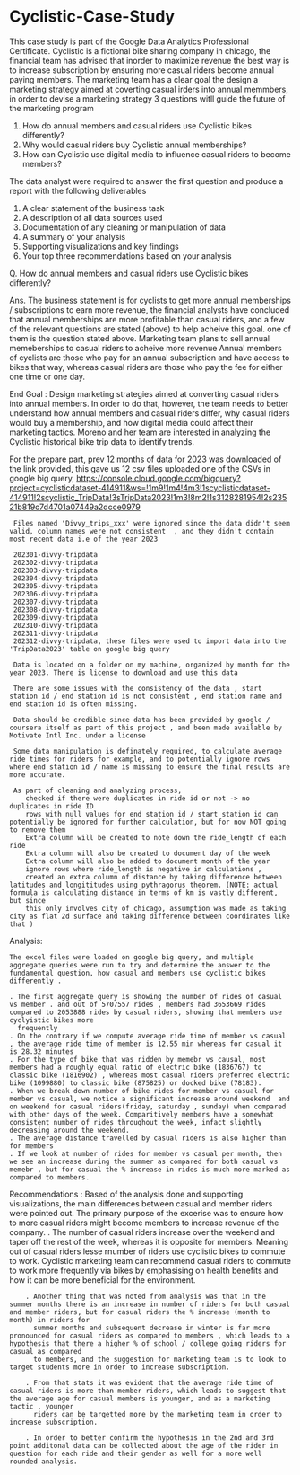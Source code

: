 # Cyclistic-Case-Study
This case study is part of the Google Data Analytics Professional Certificate. Cyclistic is a fictional bike sharing company in chicago, the financial team has advised that inorder to maximize revenue the best way is to increase subscription by ensuring more casual riders become annual paying members. The marketing team has a clear goal the design a marketing strategy aimed at coverting casual irders into annual memmbers, in order to devise a marketing strategy 3 questions witll guide the future of the marketing program 

1. How do annual members and casual riders use Cyclistic bikes differently?
2. Why would casual riders buy Cyclistic annual memberships?
3. How can Cyclistic use digital media to influence casual riders to become members?

The data analyst were required to answer the first question and produce a report with the following deliverables 
1. A clear statement of the business task
2. A description of all data sources used
3. Documentation of any cleaning or manipulation of data
4. A summary of your analysis
5. Supporting visualizations and key findings
6. Your top three recommendations based on your analysis

Q. How do annual members and casual riders use Cyclistic bikes differently?

Ans. The business statement is for cyclists to get more annual memberships / subscriptions to earn more revenue, the financial analysts have concluded that annual memberships are more profitable than casual riders, and a few 
     of the relevant questions are stated (above) to help acheive this goal. one of them is the question stated above. Marketing team plans to sell annual memeberships to casual riders to acheive more revenue
	 Annual members of cyclists are those who pay for an annual subscription and have access to bikes that way, whereas casual riders are those who pay the fee for either one time or one day.
	 
End Goal : Design marketing strategies aimed at converting casual riders into annual members. In order to do that, however, the team needs to better understand how annual members and casual riders differ, why casual riders would   buy a membership, and how digital media could affect their marketing tactics. Moreno and her team are interested in analyzing the Cyclistic historical bike trip data to identify trends.


For the prepare part, prev 12 months of data for 2023 was downloaded of the link provided, this gave us 12 csv files 
	uploaded one of the CSVs in google big query,  https://console.cloud.google.com/bigquery?project=cyclisticdataset-414911&ws=!1m9!1m4!4m3!1scyclisticdataset-414911!2scyclistic_TripData!3sTripData2023!1m3!8m2!1s3128281954!2s23521b819c7d4701a07449a2dcce0979
	
	
	 
	 Files named 'Divvy_trips_xxx' were ignored since the data didn't seem valid, column names were not consistent  , and they didn't contain most recent data i.e of the year 2023
	 
	 202301-divvy-tripdata
	 202302-divvy-tripdata
	 202303-divvy-tripdata
	 202304-divvy-tripdata
	 202305-divvy-tripdata
	 202306-divvy-tripdata
	 202307-divvy-tripdata
	 202308-divvy-tripdata
	 202309-divvy-tripdata
	 202310-divvy-tripdata
	 202311-divvy-tripdata
	 202312-divvy-tripdata, these files were used to import data into the 'TripData2023' table on google big query
	 
	 Data is located on a folder on my machine, organized by month for the year 2023. There is license to download and use this data 
	 
	 There are some issues with the consistency of the data , start station id / end station id is not consistent , end station name and end station id is often missing.
	  
	 Data should be credible since data has been provided by google / coursera itself as part of this project , and been made available by Motivate Intl Inc. under a license
	 
	 Some data manipulation is definately required, to calculate average ride times for riders for example, and to potentially ignore rows where end station id / name is missing to ensure the final results are more accurate.
	 
	 As part of cleaning and analyzing process, 
		checked if there were duplicates in ride id or not -> no duplicates in ride ID 
		rows with null values for end station id / start station id can potentially be ignored for further calculation, but for now NOT going to remove them 
		Extra column will be created to note down the ride_length of each ride 
		Extra column will also be created to document day of the week 
		Extra column will also be added to document month of the year 
		ignore rows where ride_length is negative in calculations , 
		created an extra column of distance by taking difference between latitudes and longititudes using pythragorus theorem. (NOTE: actual formula is calculating distance in terms of km is vastly different, but since 
		this only involves city of chicago, assumption was made as taking city as flat 2d surface and taking difference between coordinates like that )
		
		


Analysis:

	The excel files were loaded on google big query, and multiple aggregate queries were run to try and determine the answer to the fundamental question, how casual and members use cyclistic bikes differently . 
	
	. The first aggregate query is showing the number of rides of casual vs member . and out of 5707557 rides , members had 3653669 rides compared to 2053888 rides by casual riders, showing that members use cyclyistic bikes more
	  frequently
	. On the contrary if we compute average ride time of member vs casual , the average ride time of member is 12.55 min whereas for casual it is 28.32 minutes 
	. For the type of bike that was ridden by memebr vs causal, most members had a roughly equal ratio of electric bike (1836767) to classic bike (1816902) , whereas most casual riders preferred electric bike (1099880) to classic bike (875825) or docked bike (78183).
	. When we break down number of bike rides for member vs casual for member vs casual, we notice a significant increase around weekend  and on weekend for casual riders(friday, saturday , sunday) when compared with other days of the week. Comparitively members have a somewhat consistent number of rides throughout the week, infact slightly decreasing around the weekend. 
	. The average distance travelled by casual riders is also higher than for members 
	. If we look at number of rides for member vs casual per month, then we see an increase during the summer as compared for both casual vs memebr , but for casual the % increase in rides is much more marked as compared to members.
	
		
Recommendations : 
	Based of the analysis done and supporting visualizations, the main differences between casual and member riders were pointed out. The primary purpose of the excerise was to ensure how to more casual riders might become 
	members to increase revenue of the company. 
		. The number of casual riders increase over the weekend and taper off the rest of the week, whereas it is opposite for members. Meaning out of casual riders lesse rnumber of riders use cyclistic bikes to commute to work.
		  Cyclistic marketing team can recommend casual riders to commute to work more frequently via bikes by emphasising on health benefits and how it can be more beneficial for the environment. 
		
		. Another thing that was noted from analysis was that in the summer months there is an increase in number of riders for both casual and member riders, but for casual riders the % increase (month to month) in riders for
     	  summer months and subsequent decrease in winter is far more pronounced for casual riders as compared to members , which leads to a hypothesis that there a higher % of school / college going riders for casual as compared
		  to members, and the suggestion for marketing team is to look to target students more in order to increase subscription. 
		  
		. From that stats it was evident that the average ride time of casual riders is more than member riders, which leads to suggest that the average age for casual members is younger, and as a marketing tactic , younger
		  riders can be targetted more by the marketing team in order to increase subscription.
		  
		. In order to better confirm the hypothesis in the 2nd and 3rd point additonal data can be collected about the age of the rider in question for each ride and their gender as well for a more well rounded analysis. 
	 
